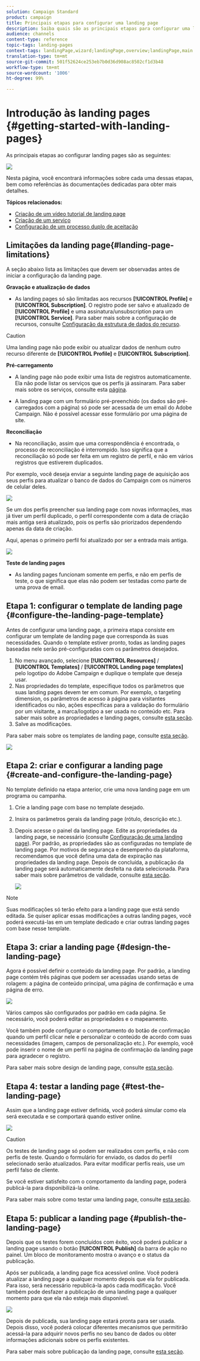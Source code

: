 ```yaml
---
solution: Campaign Standard
product: campaign
title: Principais etapas para configurar uma landing page
description: Saiba quais são as principais etapas para configurar uma landing page
audience: channels
content-type: reference
topic-tags: landing-pages
context-tags: landingPage,wizard;landingPage,overview;landingPage,main
translation-type: tm+mt
source-git-commit: 501f52624ce253eb7b0d36d908ac8502cf1d3b48
workflow-type: tm+mt
source-wordcount: '1006'
ht-degree: 99%

---
```



# Introdução às landing pages {#getting-started-with-landing-pages}

As principais etapas ao configurar landing pages são as seguintes:

![](assets/lp_steps.png)

Nesta página, você encontrará informações sobre cada uma dessas etapas, bem como referências às documentações dedicadas para obter mais detalhes.

**Tópicos relacionados:**

* [Criação de um vídeo tutorial de landing page](https://docs.adobe.com/content/help/pt-BR/campaign-standard-learn/tutorials/communication-channels/landing-pages/landing-page-create-and-edit.translate.html)
* [Criação de um serviço](../../audiences/using/creating-a-service.md)
* [Configuração de um processo duplo de aceitação](setting-up-a-double-opt-in-process.md)

## Limitações da landing page{#landing-page-limitations}

A seção abaixo lista as limitações que devem ser observadas antes de iniciar a configuração da landing page.

**Gravação e atualização de dados**

* As landing pages só são limitadas aos recursos **[!UICONTROL Profile]** e **[!UICONTROL Subscription]**. O registro pode ser salvo e atualizado de **[!UICONTROL Profile]** e uma assinatura/unsubscription para um **[!UICONTROL Service]**.
Para saber mais sobre a configuração de recursos, consulte [Configuração da estrutura de dados do recurso](../../developing/using/configuring-the-resource-s-data-structure.md).

>[!CAUTION]
>
>Uma landing page não pode exibir ou atualizar dados de nenhum outro recurso diferente de **[!UICONTROL Profile]** e **[!UICONTROL Subscription]**.

**Pré-carregamento**

* A landing page não pode exibir uma lista de registros automaticamente. Ela não pode listar os serviços que os perfis já assinaram. Para saber mais sobre os serviços, consulte esta [página](../../audiences/using/creating-a-service.md).

* A landing page com um formulário pré-preenchido (os dados são pré-carregados com a página) só pode ser acessada de um email do Adobe Campaign. Não é possível acessar esse formulário por uma página de site.

**Reconciliação**

* Na reconciliação, assim que uma correspondência é encontrada, o processo de reconciliação é interrompido. Isso significa que a reconciliação só pode ser feita em um registro de perfil, e não em vários registros que estiverem duplicados.

Por exemplo, você deseja enviar a seguinte landing page de aquisição aos seus perfis para atualizar o banco de dados do Campaign com os números de celular deles.

![](assets/landing_page_limitation_1.png)

Se um dos perfis preencher sua landing page com novas informações, mas já tiver um perfil duplicado, o perfil correspondente com a data de criação mais antiga será atualizado, pois os perfis são priorizados dependendo apenas da data de criação.

Aqui, apenas o primeiro perfil foi atualizado por ser a entrada mais antiga.

![](assets/landing_page_limitation_2.png)

**Teste de landing pages**

* As landing pages funcionam somente em perfis, e não em perfis de teste, o que significa que elas não podem ser testadas como parte de uma prova de email.

## Etapa 1: configurar o template de landing page {#configure-the-landing-page-template}

Antes de configurar uma landing page, a primeira etapa consiste em configurar um template de landing page que corresponda às suas necessidades. Quando o template estiver pronto, todas as landing pages baseadas nele serão pré-configuradas com os parâmetros desejados.

1. No menu avançado, selecione **[!UICONTROL Resources]** / **[!UICONTROL Templates]** / **[!UICONTROL Landing page templates]** pelo logotipo do Adobe Campaign e duplique o template que deseja usar.
1. Nas propriedades do template, especifique todos os parâmetros que suas landing pages devem ter em comum. Por exemplo, o targeting dimension, os parâmetros de acesso à página para visitantes identificados ou não, ações específicas para a validação do formulário por um visitante, a marca/logotipo a ser usada no conteúdo etc. Para saber mais sobre as propriedades e landing pages, consulte [esta seção](../../channels/using/configuring-landing-page.md).
1. Salve as modificações.

Para saber mais sobre os templates de landing page, consulte [esta seção](../../channels/using/getting-started-with-landing-pages.md).

![](assets/lp-steps1.png)

## Etapa 2: criar e configurar a landing page {#create-and-configure-the-landing-page}

No template definido na etapa anterior, crie uma nova landing page em um programa ou campanha.

1. Crie a landing page com base no template desejado.
1. Insira os parâmetros gerais da landing page (rótulo, descrição etc.).
1. Depois acesse o painel da landing page. Edite as propriedades da landing page, se necessário (consulte [Configuração de uma landing page](../../channels/using/configuring-landing-page.md)). Por padrão, as propriedades são as configuradas no template de landing page.
Por motivos de segurança e desempenho da plataforma, recomendamos que você defina uma data de expiração nas propriedades da landing page. Depois de concluída, a publicação da landing page será automaticamente desfeita na data selecionada. Para saber mais sobre parâmetros de validade, consulte [esta seção](../../channels/using/testing-publishing-landing-page.md#setting-up-validity-parameters).

   ![](assets/lp-steps3.png)

>[!NOTE]
>
>Suas modificações só terão efeito para a landing page que está sendo editada. Se quiser aplicar essas modificações a outras landing pages, você poderá executá-las em um template dedicado e criar outras landing pages com base nesse template.

## Etapa 3: criar a landing page {#design-the-landing-page}

Agora é possível definir o conteúdo da landing page. Por padrão, a landing page contém três páginas que podem ser acessadas usando setas de rolagem: a página de conteúdo principal, uma página de confirmação e uma página de erro.

![](assets/lp-steps4.png)

Vários campos são configurados por padrão em cada página. Se necessário, você poderá editar as propriedades e o mapeamento.

Você também pode configurar o comportamento do botão de confirmação quando um perfil clicar nele e personalizar o conteúdo de acordo com suas necessidades (imagem, campos de personalização etc.). Por exemplo, você pode inserir o nome de um perfil na página de confirmação da landing page para agradecer o registro.

Para saber mais sobre design de landing page, consulte [esta seção](../../channels/using/designing-a-landing-page.md).

## Etapa 4: testar a landing page {#test-the-landing-page}

Assim que a landing page estiver definida, você poderá simular como ela será executada e se comportará quando estiver online.

![](assets/lp-steps5.png)

>[!CAUTION]
>
>Os testes de landing page só podem ser realizados com perfis, e não com perfis de teste. Quando o formulário for enviado, os dados do perfil selecionado serão atualizados. Para evitar modificar perfis reais, use um perfil falso de cliente.

Se você estiver satisfeito com o comportamento da landing page, poderá publicá-la para disponibilizá-la online.

Para saber mais sobre como testar uma landing page, consulte [esta seção](../../channels/using/testing-publishing-landing-page.md#testing-the-landing-page-).

## Etapa 5: publicar a landing page {#publish-the-landing-page}

Depois que os testes forem concluídos com êxito, você poderá publicar a landing page usando o botão **[!UICONTROL Publish]** da barra de ação no painel. Um bloco de monitoramento mostra o avanço e o status da publicação.

Após ser publicada, a landing page fica acessível online. Você poderá atualizar a landing page a qualquer momento depois que ela for publicada. Para isso, será necessário republicá-la após cada modificação. Você também pode desfazer a publicação de uma landing page a qualquer momento para que ela não esteja mais disponível.

![](assets/lp-steps6.png)

Depois de publicada, sua landing page estará pronta para ser usada. Depois disso, você poderá colocar diferentes mecanismos que permitirão acessá-la para adquirir novos perfis no seu banco de dados ou obter informações adicionais sobre os perfis existentes.

Para saber mais sobre publicação da landing page, consulte [esta seção](../../channels/using/testing-publishing-landing-page.md#publishing-a-landing-page).
